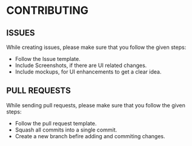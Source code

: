 # CONTRIBUTING

## ISSUES

While creating issues, please make sure that you follow the given steps:
   - Follow the Issue template.
   - Include Screenshots, if there are UI related changes.
   - Include mockups, for UI enhancements to get a clear idea. 

## PULL REQUESTS

While sending pull requests, please make sure that you follow the given steps:
   - Follow the pull request template.
   - Squash all commits into a single commit.
   - Create a new branch befire adding and commiting changes.
